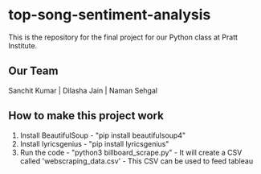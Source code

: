 # top-song-sentiment-analysis
This is the repository for the final project for our Python class at Pratt Institute. 

Our Team
--------
Sanchit Kumar | Dilasha Jain | Naman Sehgal

How to make this project work
-----------------------------
1. Install BeautifulSoup -
   "pip install beautifulsoup4"
2. Install lyricsgenius - 
   "pip install lyricsgenius"
3. Run the code - 
   "python3 billboard_scrape.py" - It will create a CSV called 'webscraping_data.csv' - This CSV can be used to feed tableau
